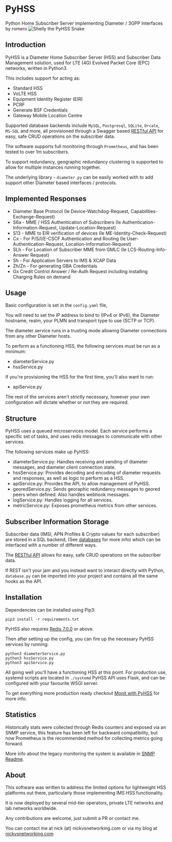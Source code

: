 # PyHSS

Python Home Subscriber Server implementing Diameter / 3GPP Interfaces by romero
![Shelly the PyHSS Snake](docs/images/shelly.png)

## Introduction
PyHSS is a Diameter Home Subscriber Server (HSS) and Subscriber Data Management solution, used for LTE (4G) Evolved Packet Core (EPC) networks, written in Python3.

This includes support for acting as:
 - Standard HSS
 - VoLTE HSS
 - Equipment Identity Register (EIR)
 - PCRF
 - Generate BSF Credentials
 - Gateway Mobile Location Centre 

Supported database backends include `MySQL`, `Postgresql`, `SQLite`, `Orcale`, `MS-SQL` and more, all provisioned through a Swagger based [RESTful API](docs/API.md) for easy, safe CRUD operations on the subscriber data.

The software supports full monitoring through `Prometheus`, and has been tested to over 1m subscribers.

To support redundancy, geographic redundancy clustering is supported to allow for multiple instances running together.

The underlying library - ``diameter.py`` can be easily worked with to add support other Diameter based interfaces / protocols.


## Implemented Responses 

* Diameter Base Protocol (Ie Device-Watchdog-Request, Capabilities-Exchange-Request)
* S6a - MME / HSS Authentication of Subscribers (Ie Authentication-Information-Request, Update-Location-Request)
* S13 - MME to EIR verification of devices (Ie ME-Identity-Check-Request)
* Cx - For P/S/I/E-CSCF Authentication and Routing (Ie User-Authentication-Request, Location-Information-Request)
* SLh - For Location of Subscriber MME from GMLC (Ie LCS-Routing-Info-Answer Request)
* Sh - For Application Servers to IMS & XCAP Data
* Zh/Zn - For generating GBA Credentials
* Gx Credit Control Answer / Re-Auth Request including installing Charging Rules on demand


## Usage

Basic configuration is set in the ``config.yaml`` file,

You will need to set the IP address to bind to (IPv4 or IPv6), the Diameter hostname, realm, your PLMN and transport type to use (SCTP or TCP).

The diameter service runs in a trusting mode allowing Diameter connections from any other Diameter hosts.

To perform as a functioning HSS, the following services must be run as a minimum:
- diameterService.py
- hssService.py

If you're provisioning the HSS for the first time, you'll also want to run:
 - apiService.py

The rest of the services aren't strictly necessary, however your own configuration will dictate whether or not they are required.

## Structure

PyHSS uses a queued microservices model. Each service performs a specific set of tasks, and uses redis messages to communicate with other services.

The following services make up PyHSS:
 - diameterService.py: Handles receiving and sending of diameter messages, and diameter client connection state.
 - hssService.py: Provides decoding and encoding of diameter requests and responses, as well as logic to perform as a HSS.
 - apiService.py: Provides the API, to allow management of PyHSS.
 - georedService.py: Sends georaphic redundancy messages to geored peers when defined. Also handles webhook messages.
 - logService.py: Handles logging for all services.
 - metricService.py: Exposes prometheus metrics from other services.
 
## Subscriber Information Storage

Subscriber data (IMSI, APN Profiles & Crypto values for each subscriber) are stored in a SQL backend, (See [databases](docs/databases.md) for more info) which can be interfaced with a number of different ways.

The [RESTful API](docs/API.md) allows for easy, safe CRUD operations on the subscriber data.

If REST isn't your jam and you instead want to interact directly with Python, `database.py` can be imported into your project and contains all the same hooks as the API.

## Installation
Dependencies can be installed using Pip3:

```shell
pip3 install -r requirements.txt
```

PyHSS also requires [Redis 7.0.0](https://redis.io/docs/getting-started/installation/install-redis-on-linux/) or above.

Then after setting up the config, you can fire up the necessary PyHSS services by running:
```shell
python3 diameterService.py
python3 hssService.py
python3 apiService.py
```

All going well you'll have a functioning HSS at this point. For production use, systemd scripts are located in `./systemd`
PyHSS API uses Flask, and can be configured with your favourite WSGI server.

To get everything more production ready checkout [Monit with PyHSS](docs/monit.md) for more info.

## Statistics

Historically stats were collected through Redis counters and exposed via an SNMP service, this feature has been left for backward compatibility, but now Prometheus is the recommended method for collecting metrics going forward.

More info about the legacy monitoring the system is available in [SNMP Readme](docs/monitoring.md).

## About

This software was written to address the limited options for lightweight HSS platforms out there, particularly those implementing IMS HSS functionality.

It is now deployed by several mid-tier operators, private LTE networks and lab networks worldwide.

Any contributions are welcome, just submit a PR or contact me.

You can contact me at nick (at) nickvsnetworking.com or via my blog at [nickvsnetworking.com](https://nickvsnetworking.com)
